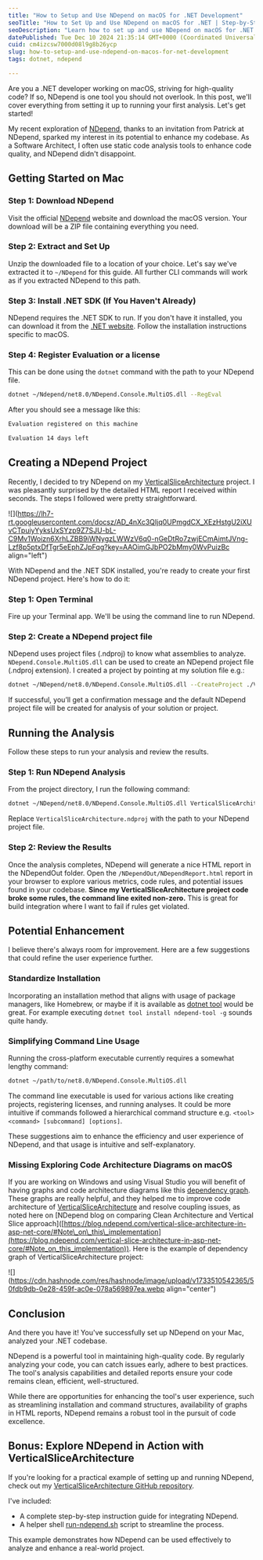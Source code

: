 ```yaml
---
title: "How to Setup and Use NDepend on macOS for .NET Development"
seoTitle: "How to Set Up and Use NDepend on macOS for .NET | Step-by-Step Guide"
seoDescription: "Learn how to set up and use NDepend on macOS for .NET projects. A step-by-step guide to running static code analysis, improving code quality, and exploring "
datePublished: Tue Dec 10 2024 21:35:14 GMT+0000 (Coordinated Universal Time)
cuid: cm4izcsw7000d08l9g8b26ycp
slug: how-to-setup-and-use-ndepend-on-macos-for-net-development
tags: dotnet, ndepend

---
```


Are you a .NET developer working on macOS, striving for high-quality code? If so, NDepend is one tool you should not overlook. In this post, we'll cover everything from setting it up to running your first analysis. Let's get started!

My recent exploration of [NDepend](https://www.ndepend.com/), thanks to an invitation from Patrick at NDepend, sparked my interest in its potential to enhance my codebase. As a Software Architect, I often use static code analysis tools to enhance code quality, and NDepend didn't disappoint.

## Getting Started on Mac

### Step 1: Download NDepend

Visit the official [NDepend](https://www.ndepend.com/) website and download the macOS version. Your download will be a ZIP file containing everything you need.

### Step 2: Extract and Set Up

Unzip the downloaded file to a location of your choice. Let's say we've extracted it to `~/NDepend` for this guide. All further CLI commands will work as if you extracted NDepend to this path.

### Step 3: Install .NET SDK (If You Haven't Already)

NDepend requires the .NET SDK to run. If you don't have it installed, you can download it from the [.NET website](https://dotnet.microsoft.com/download). Follow the installation instructions specific to macOS.

### Step 4: Register Evaluation or a license

This can be done using the `dotnet` command with the path to your NDepend file.

```bash
dotnet ~/Ndepend/net8.0/NDepend.Console.MultiOS.dll --RegEval
```

After you should see a message like this:

```bash
Evaluation registered on this machine

Evaluation 14 days left
```

## Creating a NDepend Project

Recently, I decided to try NDepend on my [VerticalSliceArchitecture](https://github.com/nadirbad/VerticalSliceArchitecture) project. I was pleasantly surprised by the detailed HTML report I received within seconds. The steps I followed were pretty straightforward.

![](https://lh7-rt.googleusercontent.com/docsz/AD_4nXc3QIjq0UPmgdCX_XEzHstgU2iXUvCTpuiyYyksUxSYzp9Z7SJU-bL-C9Mv1Woizn6XrhLZBB9iWNygzLWWzV6q0-nGeDtRo7zwjECmAimtJVng-Lzf8p5ptxDfTgr5eEphZJpFqg?key=AAOimGJbPO2bMmy0WvPuizBc align="left")

With NDepend and the .NET SDK installed, you're ready to create your first NDepend project. Here's how to do it:

### Step 1: Open Terminal

Fire up your Terminal app. We'll be using the command line to run NDepend.

### Step 2: Create a NDepend project file

NDepend uses project files (.ndproj) to know what assemblies to analyze. `NDepend.Console.MultiOS.dll` can be used to create an NDepend project file (.ndproj extension). I created a project by pointing at my solution file e.g.:

```bash
dotnet ~/NDepend/net8.0/NDepend.Console.MultiOS.dll --CreateProject ./VerticalSliceArchitecture.ndproj ~/code/VerticalSliceArchitecture/VerticalSliceArchitecture.sln
```

If successful, you’ll get a confirmation message and the default NDepend project file will be created for analysis of your solution or project.

## Running the Analysis

Follow these steps to run your analysis and review the results.

### Step 1: Run NDepend Analysis

From the project directory, I run the following command:

```bash
dotnet ~/NDepend/net8.0/NDepend.Console.MultiOS.dll VerticalSliceArchitecture.ndproj
```

Replace `VerticalSliceArchitecture.ndproj` with the path to your NDepend project file.

### Step 2: Review the Results

Once the analysis completes, NDepend will generate a nice HTML report in the NDependOut folder. Open the `/NDependOut/NDependReport.html` report in your browser to explore various metrics, code rules, and potential issues found in your codebase. **Since my VerticalSliceArchitecture project code broke some rules, the command line exited non-zero.** This is great for build integration where I want to fail if rules get violated.

## Potential Enhancement

I believe there's always room for improvement. Here are a few suggestions that could refine the user experience further.

### Standardize Installation

Incorporating an installation method that aligns with usage of package managers, like Homebrew, or maybe if it is available as [dotnet tool](https://learn.microsoft.com/en-us/dotnet/core/tools/global-tools) would be great. For example executing `dotnet tool install ndepend-tool -g` sounds quite handy.

### Simplifying Command Line Usage

Running the cross-platform executable currently requires a somewhat lengthy command:

```bash
dotnet ~/path/to/net8.0/NDepend.Console.MultiOS.dll
```

The command line executable is used for various actions like creating projects, registering licenses, and running analyses. It could be more intuitive if commands followed a hierarchical command structure e.g. `<tool> <command> [subcommand] [options]`.

These suggestions aim to enhance the efficiency and user experience of NDepend, and that usage is intuitive and self-explanatory.

### Missing Exploring Code Architecture Diagrams on macOS

If you are working on Windows and using Visual Studio you will benefit of having graphs and code architecture diagrams like this [dependency graph](https://www.ndepend.com/docs/visual-studio-dependency-graph). These graphs are really helpful, and they helped me to improve code architecture of [VerticalSliceArchitecture]([https://github.com/nadirbad/VerticalSliceArchitecture](https://github.com/nadirbad/VerticalSliceArchitecture)) and resolve coupling issues, as noted here on \[NDepend blog on comparing Clean Architecture and Vertical Slice approach\]([https://blog.ndepend.com/vertical-slice-architecture-in-asp-net-core/#Note\_on\_this\_implementation](https://blog.ndepend.com/vertical-slice-architecture-in-asp-net-core/#Note_on_this_implementation)). Here is the example of dependency graph of VerticalSliceArchitecture project:

![](https://cdn.hashnode.com/res/hashnode/image/upload/v1733510542365/50fdb9db-0e28-459f-ac0e-078a569897ea.webp align="center")

## Conclusion

And there you have it! You've successfully set up NDepend on your Mac, analyzed your .NET codebase.

NDepend is a powerful tool in maintaining high-quality code. By regularly analyzing your code, you can catch issues early, adhere to best practices. The tool's analysis capabilities and detailed reports ensure your code remains clean, efficient, well-structured.

While there are opportunities for enhancing the tool's user experience, such as streamlining installation and command structures, availability of graphs in HTML reports, NDepend remains a robust tool in the pursuit of code excellence.

## Bonus: Explore NDepend in Action with VerticalSliceArchitecture

If you're looking for a practical example of setting up and running NDepend, check out my [VerticalSliceArchitecture GitHub repository](https://github.com/nadirbad/VerticalSliceArchitecture/blob/ndepend-analysis/ndepend.md).

I've included:

- A complete step-by-step instruction guide for integrating NDepend.
- A helper shell [run-ndepend.sh](https://github.com/nadirbad/VerticalSliceArchitecture/blob/ndepend-analysis/run-ndepend.sh) script to streamline the process.

This example demonstrates how NDepend can be used effectively to analyze and enhance a real-world project.


